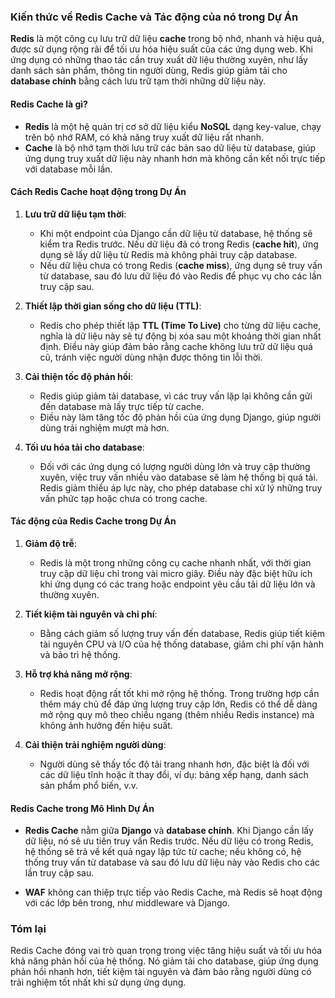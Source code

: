### Kiến thức về Redis Cache và Tác động của nó trong Dự Án

**Redis** là một công cụ lưu trữ dữ liệu **cache** trong bộ nhớ, nhanh và hiệu quả, được sử dụng rộng rãi để tối ưu hóa hiệu suất của các ứng dụng web. Khi ứng dụng có những thao tác cần truy xuất dữ liệu thường xuyên, như lấy danh sách sản phẩm, thông tin người dùng, Redis giúp giảm tải cho **database chính** bằng cách lưu trữ tạm thời những dữ liệu này.

#### Redis Cache là gì?

- **Redis** là một hệ quản trị cơ sở dữ liệu kiểu **NoSQL** dạng key-value, chạy trên bộ nhớ RAM, có khả năng truy xuất dữ liệu rất nhanh.
- **Cache** là bộ nhớ tạm thời lưu trữ các bản sao dữ liệu từ database, giúp ứng dụng truy xuất dữ liệu này nhanh hơn mà không cần kết nối trực tiếp với database mỗi lần.

#### Cách Redis Cache hoạt động trong Dự Án

1. **Lưu trữ dữ liệu tạm thời**:
   - Khi một endpoint của Django cần dữ liệu từ database, hệ thống sẽ kiểm tra Redis trước. Nếu dữ liệu đã có trong Redis (**cache hit**), ứng dụng sẽ lấy dữ liệu từ Redis mà không phải truy cập database.
   - Nếu dữ liệu chưa có trong Redis (**cache miss**), ứng dụng sẽ truy vấn từ database, sau đó lưu dữ liệu đó vào Redis để phục vụ cho các lần truy cập sau.

2. **Thiết lập thời gian sống cho dữ liệu (TTL)**:
   - Redis cho phép thiết lập **TTL (Time To Live)** cho từng dữ liệu cache, nghĩa là dữ liệu này sẽ tự động bị xóa sau một khoảng thời gian nhất định. Điều này giúp đảm bảo rằng cache không lưu trữ dữ liệu quá cũ, tránh việc người dùng nhận được thông tin lỗi thời.

3. **Cải thiện tốc độ phản hồi**:
   - Redis giúp giảm tải database, vì các truy vấn lặp lại không cần gửi đến database mà lấy trực tiếp từ cache.
   - Điều này làm tăng tốc độ phản hồi của ứng dụng Django, giúp người dùng trải nghiệm mượt mà hơn.

4. **Tối ưu hóa tải cho database**:
   - Đối với các ứng dụng có lượng người dùng lớn và truy cập thường xuyên, việc truy vấn nhiều vào database sẽ làm hệ thống bị quá tải. Redis giảm thiểu áp lực này, cho phép database chỉ xử lý những truy vấn phức tạp hoặc chưa có trong cache.

#### Tác động của Redis Cache trong Dự Án

1. **Giảm độ trễ**:
   - Redis là một trong những công cụ cache nhanh nhất, với thời gian truy cập dữ liệu chỉ trong vài micro giây. Điều này đặc biệt hữu ích khi ứng dụng có các trang hoặc endpoint yêu cầu tải dữ liệu lớn và thường xuyên.

2. **Tiết kiệm tài nguyên và chi phí**:
   - Bằng cách giảm số lượng truy vấn đến database, Redis giúp tiết kiệm tài nguyên CPU và I/O của hệ thống database, giảm chi phí vận hành và bảo trì hệ thống.

3. **Hỗ trợ khả năng mở rộng**:
   - Redis hoạt động rất tốt khi mở rộng hệ thống. Trong trường hợp cần thêm máy chủ để đáp ứng lượng truy cập lớn, Redis có thể dễ dàng mở rộng quy mô theo chiều ngang (thêm nhiều Redis instance) mà không ảnh hưởng đến hiệu suất.

4. **Cải thiện trải nghiệm người dùng**:
   - Người dùng sẽ thấy tốc độ tải trang nhanh hơn, đặc biệt là đối với các dữ liệu tĩnh hoặc ít thay đổi, ví dụ: bảng xếp hạng, danh sách sản phẩm phổ biến, v.v.

#### Redis Cache trong Mô Hình Dự Án

- **Redis Cache** nằm giữa **Django** và **database chính**. Khi Django cần lấy dữ liệu, nó sẽ ưu tiên truy vấn Redis trước. Nếu dữ liệu có trong Redis, hệ thống sẽ trả về kết quả ngay lập tức từ cache; nếu không có, hệ thống truy vấn từ database và sau đó lưu dữ liệu này vào Redis cho các lần truy cập sau.
  
- **WAF** không can thiệp trực tiếp vào Redis Cache, mà Redis sẽ hoạt động với các lớp bên trong, như middleware và Django.

### Tóm lại

Redis Cache đóng vai trò quan trọng trong việc tăng hiệu suất và tối ưu hóa khả năng phản hồi của hệ thống. Nó giảm tải cho database, giúp ứng dụng phản hồi nhanh hơn, tiết kiệm tài nguyên và đảm bảo rằng người dùng có trải nghiệm tốt nhất khi sử dụng ứng dụng.